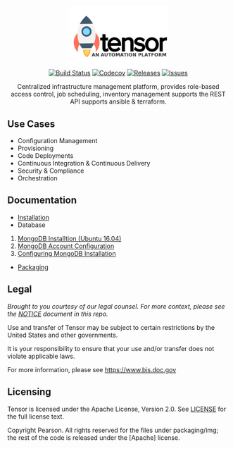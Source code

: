 <p align="center">
  <img src="packaging/img/logo-tensor.png?raw=true" alt="Tensor: An Automation Platform" width="226">
  <br>
  <a href="https://travis-ci.com/pearsonappeng/tensor"><img src="https://travis-ci.com/pearsonappeng/tensor.svg?token=dGxXpuzeysEVsPzyCZzk&branch=master" alt="Build Status"></a>
  <a href="https://codecov.io/gh/pearsonappeng/tensor"><img src="https://codecov.io/gh/pearsonappeng/tensor/branch/master/graph/badge.svg?token=EaMChWx6yl" alt="Codecov"></a>
  <a href="https://github.com/pearsonappeng/tensor/releases/latest"><img src="https://img.shields.io/github/release/pearsonappeng/tensor.svg" alt="Releases"></a>
  <a href="https://github.com/pearsonappeng/tensor/releases/latest"><img src="https://img.shields.io/github/issues/pearsonappeng/tensor.svg" alt="Issues"></a>
</p>
<p align="center">Centralized infrastructure management platform, provides role-based access control, job scheduling, inventory management supports the REST API supports ansible & terraform.</p>

Use Cases
------------

- Configuration Management
- Provisioning
- Code Deployments
- Continuous Integration & Continuous Delivery
- Security & Compliance
- Orchestration

Documentation
--------------

- [Installation](https://github.com/pearsonappeng/tensor/wiki/Installation)
- Database
 1. [MongoDB Installtion (Ubuntu 16.04)](https://github.com/pearsonappeng/tensor/wiki/MongoDB-Ubuntu-16.04-Installtion)
 2. [MongoDB Account Configuration](https://github.com/pearsonappeng/tensor/wiki/MongoDB-Accounts-Configuration)
 3. [Configuring MongoDB Installation](https://github.com/pearsonappeng/tensor/wiki/Configuring-MongoDB-Installation)
- [Packaging](https://github.com/pearsonappeng/tensor/wiki/Packaging)


Legal
------

*Brought to you courtesy of our legal counsel. For more context,
please see the [NOTICE](https://github.com/pearsonappeng/tensor/blob/master/NOTICE) document in this repo.*

Use and transfer of Tensor may be subject to certain restrictions by the
United States and other governments.

It is your responsibility to ensure that your use and/or transfer does not
violate applicable laws.

For more information, please see https://www.bis.doc.gov

Licensing
---------

Tensor is licensed under the Apache License, Version 2.0. See
[LICENSE](https://github.com/pearsonappeng/tensor/blob/master/LICENSE) for the full
license text.

Copyright Pearson. All rights reserved for the files under packaging/img; the rest of the code is released under the [Apache] license.